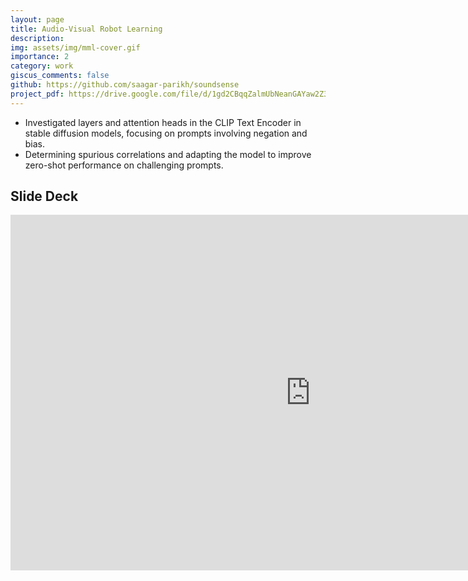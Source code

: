```yaml
---
layout: page
title: Audio-Visual Robot Learning
description:
img: assets/img/mml-cover.gif
importance: 2
category: work
giscus_comments: false
github: https://github.com/saagar-parikh/soundsense
project_pdf: https://drive.google.com/file/d/1gd2CBqqZalmUbNeanGAYaw2Z3fgrqGhR/view?usp=drive_link
---
```


- Investigated layers and attention heads in the CLIP Text Encoder in stable diffusion models, focusing on prompts involving negation and bias.
- Determining spurious correlations and adapting the model to improve zero-shot performance on challenging prompts.

<!-- Quick Links:
- [GitHub](https://github.com/saagar-parikh/soundsense)
- [Report](https://drive.google.com/file/d/1gd2CBqqZalmUbNeanGAYaw2Z3fgrqGhR/view?usp=drive_link) -->

## Slide Deck


<div align="center" class="responsive-wrap">
<iframe src="https://docs.google.com/presentation/d/e/2PACX-1vR5laTUxuqInU7iGBt9UaF-2CujeFtD7noWO4Sa_YU-NAf0Ax0TMtYF_nvirNiBnwtp5UZwMXyxVLf0/embed?start=true&loop=true&delayms=3000" frameborder="0" width="960" height="569" allowfullscreen="true" mozallowfullscreen="true" webkitallowfullscreen="true"></iframe>
</div>
